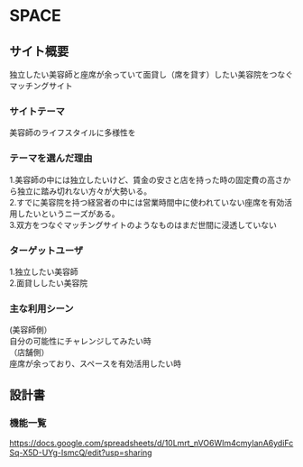 # SPACE

## サイト概要
独立したい美容師と座席が余っていて面貸し（席を貸す）したい美容院をつなぐマッチングサイト

### サイトテーマ
美容師のライフスタイルに多様性を

### テーマを選んだ理由
1.美容師の中には独立したいけど、賃金の安さと店を持った時の固定費の高さから独立に踏み切れない方々が大勢いる。</br>
2.すでに美容院を持つ経営者の中には営業時間中に使われていない座席を有効活用したいというニーズがある。</br>
3.双方をつなぐマッチングサイトのようなものはまだ世間に浸透していない

### ターゲットユーザ
1.独立したい美容師</br>
2.面貸ししたい美容院

### 主な利用シーン
(美容師側）</br>
自分の可能性にチャレンジしてみたい時</br>
（店舗側）</br>
座席が余っており、スペースを有効活用したい時

## 設計書

### 機能一覧
https://docs.google.com/spreadsheets/d/10Lmrt_nVO6WIm4cmyIanA6ydiFcSq-X5D-UYg-IsmcQ/edit?usp=sharing

